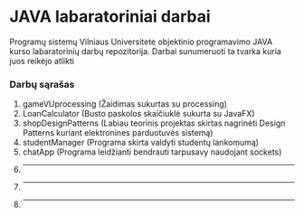 
# JAVA labaratoriniai darbai

Programų sistemų Vilniaus Universitete objektinio programavimo JAVA kurso labaratorinių darbų repozitorija.
Darbai sunumeruoti ta tvarka kuria juos reikėjo atlikti

### Darbų sąrašas

1. gameVUprocessing (Žaidimas sukurtas su processing)
2. LoanCalculator (Busto paskolos skaičiuklė sukurta su JavaFX)
3. shopDesignPatterns (Labiau teorinis projektas skirtas nagrinėti Design Patterns kuriant elektronines parduotuvės sistemą)
4. studentManager (Programa skirta valdyti studentų lankomumą)
5. chatApp (Programa leidžianti bendrauti tarpusavy naudojant sockets)
6. ---
7. ---
8. ---